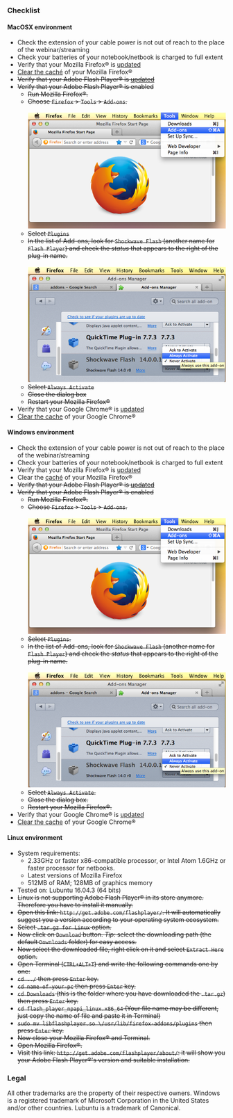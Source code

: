 ### Checklist


#### MacOSX environment
* Check the extension of your cable power is not out of reach to the place of the webinar/streaming
* Check your batteries of your notebook/netbook is charged to full extent
* Verify that your Mozilla Firefox® is [updated](https://support.mozilla.org/en-US/kb/update-firefox-latest-release)
* [Clear the caché](https://support.mozilla.org/en-US/kb/how-clear-firefox-cache) of your Mozilla Firefox®
* ~~Verify that your Adobe Flash Player® is [updated](https://helpx.adobe.com/flash-player/kb/flash-player-background-updates.html)~~
* ~~Verify that your Adobe Flash Player® is enabled~~
    * ~~Run Mozilla Firefox®.~~
    * ~~Choose `Firefox` > `Tools` > `Add-ons`.~~
    <BR></BR>
    ![fp-fire1.png](images/454368749-fp-fire1.png)
    * ~~Select `Plugins`~~
    * ~~In the list of Add-ons, look for `Shockwave Flash` (another name for `Flash Player`) and check the _status_ that appears to the right of the plug-in name.~~
    <BR></BR>
    ![fp-fire3.png](images/429854473-fp-fire3.png)
    * ~~Select `Always Activate`~~
    * ~~Close the dialog box~~
    * ~~Restart your Mozilla Firefox®~~
* Verify that your Google Chrome® is [updated](https://support.google.com/chrome/answer/95414?co=GENIE.Platform%3DDesktop&hl=en)
* [Clear the cache](https://support.google.com/accounts/answer/32050?co=GENIE.Platform%3DDesktop&hl=en) of your Google Chrome®

#### Windows environment
* Check the extension of your cable power is not out of reach to the place of the webinar/streaming
* Check your batteries of your notebook/netbook is charged to full extent
* Verify that your Mozilla Firefox® is [updated](https://helpx.adobe.com/flash-player/kb/flash-player-background-updates.html)
* Clear the [caché](https://support.mozilla.org/en-US/kb/how-clear-firefox-cache) of your Mozilla Firefox®
* ~~Verify that your Adobe Flash Player® is [updated](https://helpx.adobe.com/flash-player/kb/flash-player-background-updates.html)~~
* ~~Verify that your Adobe Flash Player® is enabled~~
    * ~~Run Mozilla Firefox®.~~
    * ~~Choose `Firefox` > `Tools` > `Add-ons`.~~ 
    <BR></BR>
    ![fp-fire1.png](images/454368749-fp-fire1.png)
    * ~~Select `Plugins`.~~
    * ~~In the list of Add-ons, look for `Shockwave Flash` (another name for `Flash Player`) and check the _status_ that appears to the right of the plug-in name.~~
    <BR></BR>
    ![fp-fire3.png](images/429854473-fp-fire3.png)
    * ~~Select `Always Activate`.~~
    * ~~Close the dialog box.~~
    * ~~Restart your Mozilla Firefox®.~~
* Verify that your Google Chrome® is [updated](https://support.google.com/chrome/answer/95414?co=GENIE.Platform%3DDesktop&hl=en)
* [Clear the cache](https://support.google.com/accounts/answer/32050?co=GENIE.Platform%3DDesktop&hl=en) of your Google Chrome®


#### Linux environment
* System requirements:
    - 2.33GHz or faster x86-compatible processor, or Intel Atom 1.6GHz or faster processor for netbooks.
    - Latest versions of Mozilla Firefox
    - 512MB of RAM; 128MB of graphics memory
* Tested on: Lubuntu 16.04.3 (64 bits)
* ~~Linux is not supporting Adobe Flash Player® in its store anymore. Therefore you have to install it manually.~~
* ~~Open this link: `http://get.adobe.com/flashplayer/`. It will automatically suggest you a version according to your operating system ecosystem.~~
* ~~Select `.tar.gz for Linux` option.~~
* ~~Now click on `Download` button. _Tip:_ select the downloading path (the default `Downloads` folder) for easy access.~~
* ~~Now select the downloaded file, right click on it and select `Extract Here` option.~~
* ~~Open Terminal (`CTRL+ALT+T`) and write the following commands one by one:~~
* ~~`cd ../` then press `Enter` key.~~
* ~~`cd name-of-your-pc` then press `Enter` key.~~
* ~~`cd Downloads` (this is the folder where you have downloaded the `.tar.gz`) then press `Enter` key.~~
* ~~`cd flash_player_npapi_linux.x86_64` (Your file name may be different, just copy the name of file and paste it in Terminal)~~
* ~~`sudo mv libflashplayer.so \/usr/lib/firefox-addons/plugins` then press `Enter` key.~~
* ~~Now close your Mozilla Firefox® and Terminal.~~
* ~~Open Mozilla Firefox®.~~
* ~~Visit this link: `http://get.adobe.com/flashplayer/about/`: it will show you your Adobe Flash Player®'s version and suitable installation.~~


### Legal
All other trademarks are the property of their respective owners.
Windows is a registered trademark of Microsoft Corporation in the United States and/or other countries.
Lubuntu is a trademark of Canonical.

